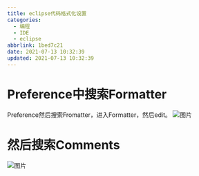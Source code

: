 ```yaml
---
title: eclipse代码格式化设置
categories:
  - 编程
  - IDE
  - eclipse
abbrlink: 1bed7c21
date: 2021-07-13 10:32:39
updated: 2021-07-13 10:32:39
---
```

# Preference中搜索Formatter
Preference然后搜索Fromatter，进入Formatter，然后edit。
![图片](https://gitee.com/XiaoLan223/images/raw/master/Blog/programming/Idea/Eclipse/EclipseCodeFormattingSettings/1.png)

# 然后搜索Comments
![图片](https://gitee.com/XiaoLan223/images/raw/master/Blog/programming/Idea/Eclipse/EclipseCodeFormattingSettings/2.png)

<!-- Blog/programming/Idea/Eclipse/EclipseCodeFormattingSettings -->